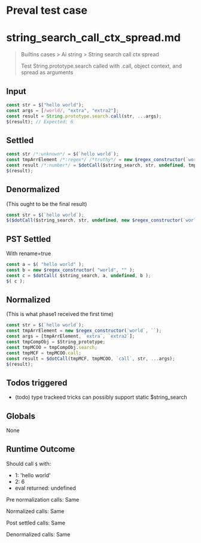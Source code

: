 # Preval test case

# string_search_call_ctx_spread.md

> Builtins cases > Ai string > String search call ctx spread
>
> Test String.prototype.search called with .call, object context, and spread as arguments

## Input

`````js filename=intro
const str = $("hello world");
const args = [/world/, "extra", "extra2"];
const result = String.prototype.search.call(str, ...args);
$(result); // Expected: 6
`````


## Settled


`````js filename=intro
const str /*:unknown*/ = $(`hello world`);
const tmpArrElement /*:regex*/ /*truthy*/ = new $regex_constructor(`world`, ``);
const result /*:number*/ = $dotCall($string_search, str, undefined, tmpArrElement);
$(result);
`````


## Denormalized
(This ought to be the final result)

`````js filename=intro
const str = $(`hello world`);
$($dotCall($string_search, str, undefined, new $regex_constructor(`world`, ``)));
`````


## PST Settled
With rename=true

`````js filename=intro
const a = $( "hello world" );
const b = new $regex_constructor( "world", "" );
const c = $dotCall( $string_search, a, undefined, b );
$( c );
`````


## Normalized
(This is what phase1 received the first time)

`````js filename=intro
const str = $(`hello world`);
const tmpArrElement = new $regex_constructor(`world`, ``);
const args = [tmpArrElement, `extra`, `extra2`];
const tmpCompObj = $String_prototype;
const tmpMCOO = tmpCompObj.search;
const tmpMCF = tmpMCOO.call;
const result = $dotCall(tmpMCF, tmpMCOO, `call`, str, ...args);
$(result);
`````


## Todos triggered


- (todo) type trackeed tricks can possibly support static $string_search


## Globals


None


## Runtime Outcome


Should call `$` with:
 - 1: 'hello world'
 - 2: 6
 - eval returned: undefined

Pre normalization calls: Same

Normalized calls: Same

Post settled calls: Same

Denormalized calls: Same

